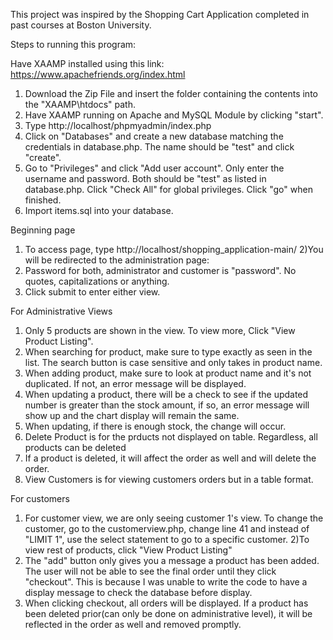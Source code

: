 This project was inspired by the Shopping Cart Application completed in past courses at Boston University.

Steps to running this program:

Have XAAMP installed using this link: https://www.apachefriends.org/index.html

1) Download the Zip File and insert the folder containing the contents into the  "XAAMP\htdocs" path.
2) Have XAAMP running on Apache and MySQL Module by clicking "start".
3) Type http://localhost/phpmyadmin/index.php
4) Click on "Databases" and create a new database matching the credentials in database.php. The name should be "test" and click "create".
5) Go to "Privileges" and click "Add user account". Only enter the username and password. Both should be "test" as listed in database.php. Click "Check All" for global privileges. Click "go" when finished.
6) Import items.sql into your database.



Beginning page
1) To access page, type http://localhost/shopping_application-main/
2)You will be redirected to the administration page:
3) Password for both, administrator and customer is "password". No quotes, capitalizations or anything.
4) Click submit to enter either view.

For Administrative Views
1) Only 5 products are shown in the view. To view more, Click "View Product Listing".
2) When searching for product, make sure to type exactly as seen in the list. The search button is case sensitive and only takes in product name.
3) When adding product, make sure to look at product name and it's not duplicated. If not, an error message will be displayed.
4) When updating a product, there will be a check to see if the updated number is greater than the stock
amount, if so, an error message will show up and the chart display will remain the same.
5) When updating, if there is enough stock, the change will occur.
6) Delete Product is for the prducts not displayed on table. Regardless, all products can be deleted
7) If a product is deleted, it will affect the order as well and will delete the order.
8) View Customers is for viewing customers orders but in a table format.

For customers
1) For customer view, we are only seeing customer 1's view. To change the customer, go to the customerview.php, change line 41 and instead of "LIMIT 1", use the select statement to go to a specific customer.
2)To view rest of products, click "View Product Listing"
3) The "add" button only gives you a message a product has been added. The user will not be able to see
the final order until they click "checkout". This is because I was unable to write the code to have a display message to check the database before display.
4) When clicking checkout, all orders will be displayed. If a product has been deleted prior(can only be done on administrative level), it will be reflected in the order as well and removed promptly.




